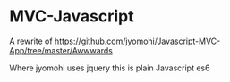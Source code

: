 # MVC-Javascript
A rewrite of https://github.com/jyomohi/Javascript-MVC-App/tree/master/Awwwards  

Where jyomohi uses jquery this is plain Javascript es6
